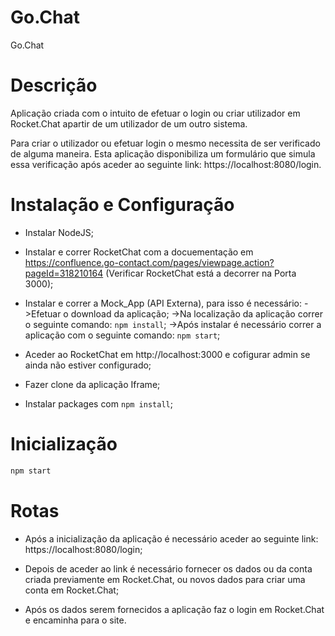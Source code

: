 # Go.Chat
Go.Chat

# Descrição
Aplicação criada com o intuito de efetuar o login ou criar utilizador em Rocket.Chat apartir de um utilizador de um outro sistema.

Para criar o utilizador ou efetuar login o mesmo necessita de ser verificado de alguma maneira. Esta aplicação disponibiliza um formulário que simula essa verificação após aceder ao seguinte link: https://localhost:8080/login.

# Instalação e Configuração

- Instalar NodeJS;

- Instalar e correr RocketChat com a docuementação em https://confluence.go-contact.com/pages/viewpage.action?pageId=318210164 (Verificar RocketChat está a decorrer na Porta 3000);

- Instalar e correr a Mock_App (API Externa), para isso é necessário: 
    ->Efetuar o download da aplicação;
    ->Na localização da aplicação correr o seguinte comando: `npm install`;
    ->Após instalar é necessário correr a aplicação com o seguinte comando: `npm start`;

- Aceder ao RocketChat em http://localhost:3000 e cofigurar admin se ainda não estiver configurado;

- Fazer clone da aplicação Iframe;

- Instalar packages com `npm install`;

# Inicialização

```sh
npm start
```
# Rotas

- Após a inicialização da aplicação é necessário aceder ao seguinte link: https://localhost:8080/login;

- Depois de aceder ao link é necessário fornecer os dados ou da conta criada previamente em Rocket.Chat, ou novos dados para criar uma conta em Rocket.Chat;

- Após os dados serem fornecidos a aplicação faz o login em Rocket.Chat e encaminha para o site.